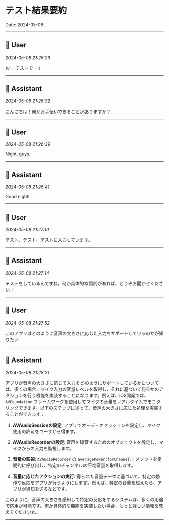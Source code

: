 # テスト結果要約

Date: 2024-05-08

---

## 👤 User
*2024-05-08 21:26:29*

おー テストでーす

---

## 🤖 Assistant
*2024-05-08 21:26:32*

こんにちは！何かお手伝いできることがありますか？

---

## 👤 User
*2024-05-08 21:26:39*

Night, guys.

---

## 🤖 Assistant
*2024-05-08 21:26:41*

Good night!

---

## 👤 User
*2024-05-08 21:27:10*

テスト、テスト、テストに入力しています。

---

## 🤖 Assistant
*2024-05-08 21:27:14*

テストをしているんですね。何か具体的な質問があれば、どうぞお聞かせください！

---

## 👤 User
*2024-05-08 21:27:52*

このアプリはどのように音声の大きさに応じた入力をサポートしているのかが知りたい

---

## 🤖 Assistant
*2024-05-08 21:28:31*

アプリが音声の大きさに応じて入力をどのようにサポートしているかについては、多くの場合、マイク入力の音量レベルを取得し、それに基づいて何らかのアクションを行う機能を実装することになります。例えば、iOS開発では、`AVFoundation` フレームワークを使用してマイクの音量をリアルタイムでモニタリングできます。以下のステップに従って、音声の大きさに応じた処理を実装することができます：

1. **AVAudioSessionの設定**: アプリでオーディオセッションを設定し、マイク使用の許可をユーザから得ます。

2. **AVAudioRecorderの設定**: 音声を録音するためのオブジェクトを設定し、マイクからの入力を監視します。

3. **音量の監視**: `AVAudioRecorder` の `averagePower(forChannel:)` メソッドを定期的に呼び出し、特定のチャンネルの平均音量を取得します。

4. **音量に応じたアクションの実行**: 得られた音量データに基づいて、特定の動作や反応をアプリが行うようにします。例えば、特定の音量を超えたら、アプリが通知を送るなどです。

このように、音声の大きさを感知して特定の反応をするシステムは、多くの用途で応用が可能です。何か具体的な機能を実装したい場合、もっと詳しい情報を教えてくださいね。

---
